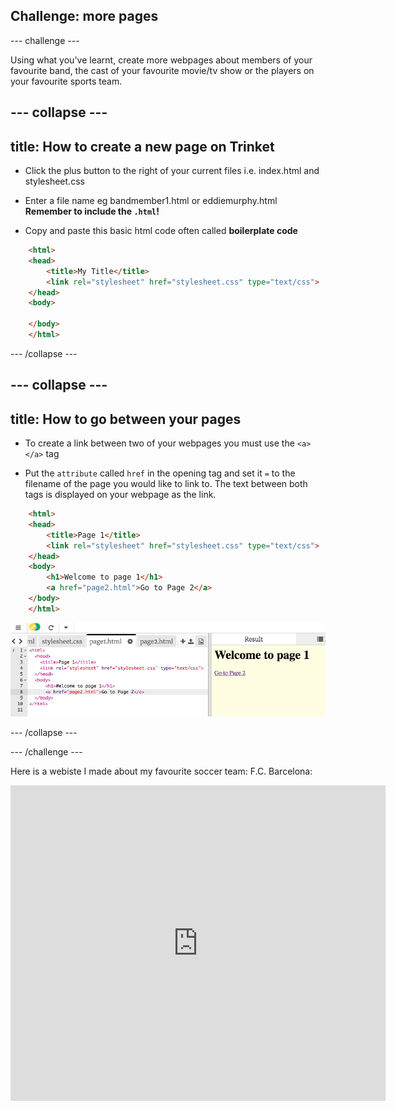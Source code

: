 ## Challenge: more pages

--- challenge ---

Using what you've learnt, create more webpages about members of your favourite band, the cast of your favourite movie/tv show or the players on your favourite sports team.

--- collapse ---
---
title: How to create a new page on Trinket
---

+ Click the plus button to the right of your current files i.e. index.html and stylesheet.css

+ Enter a file name eg bandmember1.html or eddiemurphy.html **Remember to include the `.html`!**

+ Copy and paste this basic html code often called **boilerplate code**

``` html
    <html>
    <head>
        <title>My Title</title>
        <link rel="stylesheet" href="stylesheet.css" type="text/css">
    </head>
    <body>
        
    </body>
    </html>
```

--- /collapse ---

--- collapse ---
---
title: How to go between your pages
---

+ To create a link between two of your webpages you must use the `<a> </a>` tag

+ Put the `attribute` called `href` in the opening tag and set it `=` to the filename of the page you would like to link to. The text between both tags is displayed on your webpage as the link.

``` html
    <html>
    <head>
        <title>Page 1</title>
        <link rel="stylesheet" href="stylesheet.css" type="text/css">
    </head>
    <body>
        <h1>Welcome to page 1</h1>
        <a href="page2.html">Go to Page 2</a>
    </body>
    </html>
```

![Local relative link](images/localRelativeLink.png)

--- /collapse ---

--- /challenge ---

Here is a webiste I made about my favourite soccer team: F.C. Barcelona:

<div class="trinket">
  <iframe src="https://trinket.io/embed/html/8dc0f87079?outputOnly=true&start=result" width="600" height="505" frameborder="0" marginwidth="0" marginheight="0" allowfullscreen>
  </iframe>
</div>